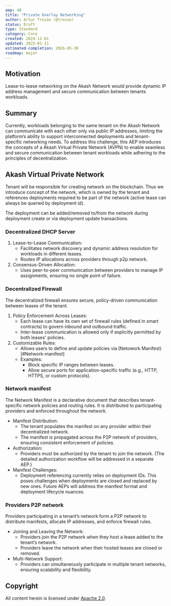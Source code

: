 ```yaml
---
aep: 48
title: "Private Overlay Networking"
author: Artur Troian (@troian)
status: Draft
type: Standard
category: Core
created: 2024-12-01
updated: 2025-01-11
estimated-completion: 2026-05-30
roadmap: major
---
```


## Motivation

Lease-to-lease networking on the Akash Network would provide dynamic IP address management and secure communication between tenants workloads.

## Summary

Currently, workloads belonging to the same tenant on the Akash Network can communicate with each other only via public IP addresses, limiting the platform’s ability to support interconnected deployments and tenant-specific networking needs. To address this challenge, this AEP introduces the concepts of a Akash Virtual Private Network (AVPN) to enable seamless and secure communication between tenant workloads while adhering to the principles of decentralization.

## Akash Virtual Private Network
Tenant will be responsible for creating network on the blockchain.
Thus we introduce concept of the network, which is owned by the tenant and references deployments required to be part of the network (active lease can always be queried by deployment id).

The deployment can be added/removed to/from the network during deployment create or via deployment update transactions.

### Decentralized DHCP Server
1. Lease-to-Lease Communication:
    - Facilitates network discovery and dynamic address resolution for workloads in different leases.
    - Routes IP allocations across providers through p2p network.
2. Consensus-Driven Allocation:
    - Uses peer-to-peer communication between providers to manage IP assignments, ensuring no single point of failure.

### Decentralized Firewall

The decentralized firewall ensures secure, policy-driven communication between leases of the tenant.

1. Policy Enforcement Across Leases:
    - Each lease can have its own set of firewall rules (defined in smart contracts) to govern inbound and outbound traffic.
    - Inter-lease communication is allowed only if explicitly permitted by both leases' policies.
2. Customizable Rules:
    - Allows users to define and update policies via [Netowork Manifest)[#Network-manifest]
    - Examples:
        - Block specific IP ranges between leases.
        - Allow secure ports for application-specific traffic (e.g., HTTP, HTTPS, or custom protocols).

### Network manifest
The Network Manifest is a declarative document that describes tenant-specific network policies and routing rules. It is distributed to participating providers and enforced throughout the network.
* Manifest Distribution:
    - The tenant populates the manifest on any provider within their decentralized network.
    - The manifest is propagated across the P2P network of providers, ensuring consistent enforcement of policies.
* Authorization:
    - Providers must be authorized by the tenant to join the network. (The detailed authorization workflow will be addressed in a separate AEP.)
* Manifest Challenges:
    - Deployment referencing currently relies on deployment IDs. This poses challenges when deployments are closed and replaced by new ones. Future AEPs will address the manifest format and deployment lifecycle nuances.

### Providers P2P network
Providers participating in a tenant’s network form a P2P network to distribute manifests, allocate IP addresses, and enforce firewall rules.

* Joining and Leaving the Network:
    - Providers join the P2P network when they host a lease added to the tenant’s network.
    - Providers leave the network when their hosted leases are closed or removed.
* Multi-Network Support:
    - Providers can simultaneously participate in multiple tenant networks, ensuring scalability and flexibility.

## Copyright

All content herein is licensed under [Apache 2.0](https://www.apache.org/licenses/LICENSE-2.0).
